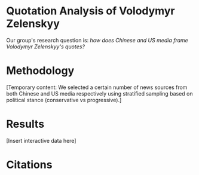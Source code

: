 # Quotation Analysis of Volodymyr Zelenskyy

Our group's research question is: *how does Chinese and US media frame Volodymyr Zelenskyy's quotes?*

# Methodology

[Temporary content: We selected a certain number of news sources from both Chinese and US media respectively using stratified sampling based on political stance (conservative vs progressive).]

# Results
[Insert interactive data here]

# Citations
